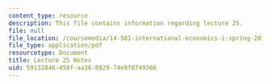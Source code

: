 ```yaml
---
content_type: resource
description: This file contains information regarding lecture 25.
file: null
file_location: /coursemedia/14-581-international-economics-i-spring-2013/59132846458faa36882974e9f8749366_MIT14_581S13_classnotes25.pdf
file_type: application/pdf
resourcetype: Document
title: Lecture 25 Notes
uid: 59132846-458f-aa36-8829-74e9f8749366
---
```

